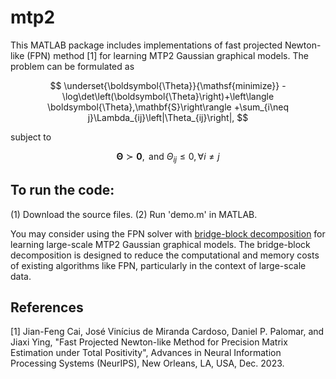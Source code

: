 # mtp2 
This MATLAB package includes implementations of fast projected Newton-like (FPN) method [1] for learning MTP2 Gaussian graphical models. The problem can be formulated as

$$
\underset{\boldsymbol{\Theta}}{\mathsf{minimize}}  -\log\det\left(\boldsymbol{\Theta}\right)+\left\langle \boldsymbol{\Theta},\mathbf{S}\right\rangle +\sum_{i\neq j}\Lambda_{ij}\left|\Theta_{ij}\right|, 
$$

subject to  

$$ 
	\boldsymbol{\Theta}\succ\mathbf{0}, \text{ and } \Theta_{ij}\leq0,\forall i\neq j
$$ 

## To run the code:
(1) Download the source files.
(2) Run 'demo.m' in MATLAB.

You may consider using the FPN solver with [bridge-block decomposition](https://github.com/jxying/mtp2-bbd) for learning large-scale MTP2 Gaussian graphical models. The bridge-block decomposition is designed to reduce the computational and memory costs of existing algorithms like FPN, particularly in the context of large-scale data.

## References

[1] Jian-Feng Cai, José Vinícius de Miranda Cardoso, Daniel P. Palomar, and Jiaxi Ying, "Fast Projected Newton-like Method for Precision Matrix Estimation under Total Positivity", Advances in Neural Information Processing Systems (NeurIPS), New Orleans, LA, USA, Dec. 2023.
